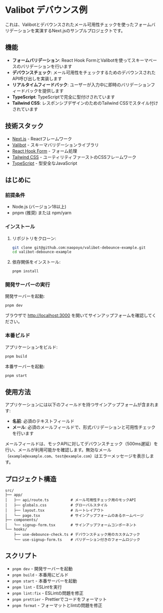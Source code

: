 # Valibot デバウンス例

これは、Valibotとデバウンスされたメール可用性チェックを使ったフォームバリデーションを実演するNext.jsのサンプルプロジェクトです。

## 機能

- **フォームバリデーション**: React Hook FormとValibotを使ってスキーマベースのバリデーションを行います
- **デバウンスチェック**: メール可用性をチェックするためのデバウンスされたAPI呼び出しを実装します
- **リアルタイムフィードバック**: ユーザーが入力中に即時のバリデーションフィードバックを提供します
- **TypeScript**: TypeScriptで完全に型付けされています
- **Tailwind CSS**: レスポンシブデザインのためのTailwind CSSでスタイル付けされています

## 技術スタック

- [Next.js](https://nextjs.org) - Reactフレームワーク
- [Valibot](https://valibot.dev) - スキーマバリデーションライブラリ
- [React Hook Form](https://react-hook-form.com) - フォーム処理
- [Tailwind CSS](https://tailwindcss.com) - ユーティリティファーストのCSSフレームワーク
- [TypeScript](https://www.typescriptlang.org) - 型安全なJavaScript

## はじめに

### 前提条件

- Node.js (バージョン18以上)
- pnpm (推奨) または npm/yarn

### インストール

1. リポジトリをクローン:

   ```bash
   git clone git@github.com:naopoyo/valibot-debounce-example.git
   cd valibot-debounce-example
   ```

2. 依存関係をインストール:

   ```bash
   pnpm install
   ```

### 開発サーバーの実行

開発サーバーを起動:

```bash
pnpm dev
```

ブラウザで [http://localhost:3000](http://localhost:3000) を開いてサインアップフォームを確認してください。

### 本番ビルド

アプリケーションをビルド:

```bash
pnpm build
```

本番サーバーを起動:

```bash
pnpm start
```

## 使用方法

アプリケーションには以下のフィールドを持つサインアップフォームが含まれます:

- **名前**: 必須のテキストフィールド
- **メール**: 必須のメールフィールドで、形式バリデーションと可用性チェックを行います

メールフィールドは、モックAPIに対してデバウンスチェック（500ms遅延）を行い、メールが利用可能かを確認します。無効なメール（`example@example.com`、`test@example.com`）はエラーメッセージを表示します。

## プロジェクト構造

```text
src/
├── app/
│   ├── api/route.ts          # メール可用性チェック用のモックAPI
│   ├── globals.css           # グローバルスタイル
│   ├── layout.tsx            # ルートレイアウト
│   └── page.tsx              # サインアップフォームのあるホームページ
├── components/
│   └── signup-form.tsx       # サインアップフォームコンポーネント
└── hooks/
    ├── use-debounce-check.ts # デバウンスチェック用のカスタムフック
    └── use-signup-form.ts    # バリデーション付きのフォームロジック
```

## スクリプト

- `pnpm dev` - 開発サーバーを起動
- `pnpm build` - 本番用にビルド
- `pnpm start` - 本番サーバーを起動
- `pnpm lint` - ESLintを実行
- `pnpm lint:fix` - ESLintの問題を修正
- `pnpm prettier` - Prettierでコードをフォーマット
- `pnpm format` - フォーマットとlintの問題を修正
